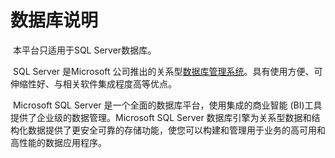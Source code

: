 # 数据库说明



​	本平台只适用于SQL Server数据库。

​	SQL Server 是Microsoft 公司推出的关系型[数据库管理系统](https://baike.so.com/doc/2035924-2154168.html)。具有使用方便、可伸缩性好、与相关软件集成程度高等优点。

​	Microsoft SQL Server 是一个全面的数据库平台，使用集成的商业智能 (BI)工具提供了企业级的数据管理。Microsoft SQL Server 数据库引擎为关系型数据和结构化数据提供了更安全可靠的存储功能，使您可以构建和管理用于业务的高可用和高性能的数据应用程序。

